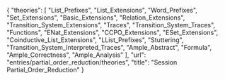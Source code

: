 {
    "theories": [
        "List_Prefixes",
        "List_Extensions",
        "Word_Prefixes",
        "Set_Extensions",
        "Basic_Extensions",
        "Relation_Extensions",
        "Transition_System_Extensions",
        "Traces",
        "Transition_System_Traces",
        "Functions",
        "ENat_Extensions",
        "CCPO_Extensions",
        "ESet_Extensions",
        "Coinductive_List_Extensions",
        "LList_Prefixes",
        "Stuttering",
        "Transition_System_Interpreted_Traces",
        "Ample_Abstract",
        "Formula",
        "Ample_Correctness",
        "Ample_Analysis"
    ],
    "url": "entries/partial_order_reduction/theories",
    "title": "Session Partial_Order_Reduction"
}